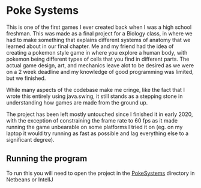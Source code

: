 # Poke Systems

This is one of the first games I ever created back when I was a high school freshman. 
This was made as a final project for a Biology class, in where we had to make something that explains different systems of anatomy that we learned about in our final chapter. Me and my friend had the idea of creating a pokemon style game in where you explore a human body, with pokemon being different types of cells that you find in different parts. The actual game design, art, and mechanics leave alot to be desired as we were on a 2 week deadline and my knowledge of good programming was limited, but we finished.

While many aspects of the codebase make me cringe, like the fact that I wrote this entirely using java.swing, it still stands as a stepping stone in understanding how games are made from the ground up.

The project has been left mostly untouched since I finished it in early 2020, with the exception of constraining the frame rate to 60 fps as it made running the game unbearable on some platforms I tried it on (eg. on my laptop it would try running as fast as possible and lag everything else to a significant degree). 

## Running the program
To run this you will need to open the project in the [PokeSystems](PokeSystems) directory in Netbeans or IntelIJ
